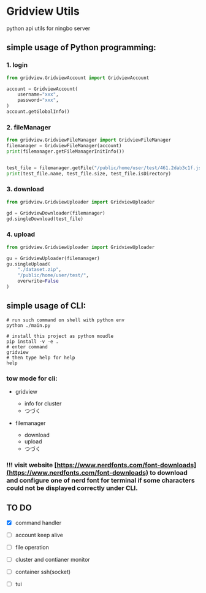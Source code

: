 # Gridview Utils
python api utils for ningbo server

## simple usage of Python programming:

### 1. login

```python
from gridview.GridviewAccount import GridviewAccount

account = GridviewAccount(
    username="xxx",
    password="xxx",
)
account.getGlobalInfo()
```

### 2. fileManager

```python
from gridview.GridviewFileManager import GridviewFileManager
filemanager = GridviewFileManager(account)
print(filemanager.getFileManagerInitInfo())


test_file = filemanager.getFile("/public/home/user/test/461.2dab3c1f.js")
print(test_file.name, test_file.size, test_file.isDirectory)
```

### 3. download

```python
from gridview.GridviewUploader import GridviewUploader

gd = GridviewDownloader(filemanager)
gd.singleDownload(test_file)
```

### 4. upload

```python
from gridview.GridviewUploader import GridviewUploader

gu = GridviewUploader(filemanager)
gu.singleUpload(
    "./dataset.zip",
    "/public/home/user/test/",
    overwrite=False
)
```

## simple usage of CLI:
```shell
# run such command on shell with python env
python ./main.py

# install this project as python moudle
pip install -v -e .
# enter command
gridview
# then type help for help
help
```

### tow mode for cli:
- gridview
    - info for cluster
    - つづく

- filemanager
    - download
    - upload
    - つづく

### !!! visit website [https://www.nerdfonts.com/font-downloads](https://www.nerdfonts.com/font-downloads) to download and configure one of nerd font for terminal if some characters could not be displayed correctly under CLI.

## TO DO

+ [x] command handler
+ [ ] account keep alive
+ [ ] file operation
+ [ ] cluster and contianer monitor
+ [ ] container ssh(socket)
+ [ ] tui


